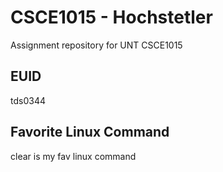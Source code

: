 # CSCE1015 - Hochstetler
Assignment repository for UNT CSCE1015
## EUID
tds0344
## Favorite Linux Command
clear is my fav linux command

